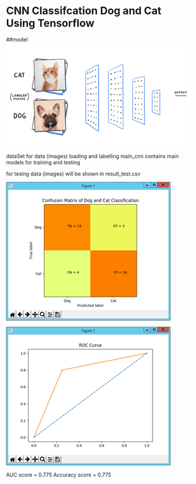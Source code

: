 # CNN Classifcation Dog and Cat Using Tensorflow

##model
![alt text](dog_cat_arc.gif)


dataSet for data (images) loading and labelling
main_cnn contains main models for training and testing

for tesing data (images) will be shown in result_test.csv

![alt text](dog_and_cat_confusion_matrix.png)

![alt text](dog_and_cat_roc_curve.png)


AUC score = 0.775
Accuracy score =  0.775


